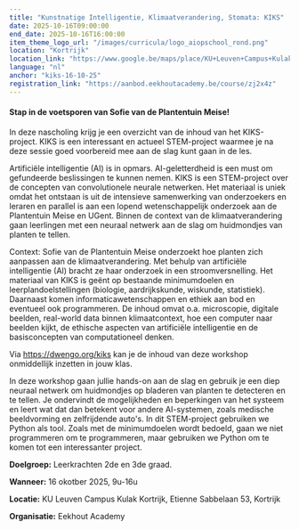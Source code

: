```yaml
---
title: "Kunstnatige Intelligentie, Klimaatverandering, Stomata: KIKS"
date: 2025-10-16T09:00:00
end_date: 2025-10-16T16:00:00
item_theme_logo_url: "/images/curricula/logo_aiopschool_rond.png"
location: "Kortrijk"
location_link: "https://www.google.be/maps/place/KU+Leuven+Campus+Kulak+Kortrijk/@50.806021,3.2898247,17z/data=!3m2!4b1!5s0x47c33b496c0da127:0x668027e5eb8c3c3c!4m6!3m5!1s0x47c33b1680feea7f:0xb7de98d538fe190!8m2!3d50.806021!4d3.2923996!16zL20vMDhxaG45?hl=nl&entry=ttu&g_ep=EgoyMDI1MDIxOS4xIKXMDSoASAFQAw%3D%3D"
language: "nl"
anchor: "kiks-16-10-25"
registration_link: "https://aanbod.eekhoutacademy.be/course/zj2x4z"
---
```

#### Stap in de voetsporen van Sofie van de Plantentuin Meise!

In deze nascholing krijg je een overzicht van de inhoud van het KIKS-project. KIKS is een interessant en actueel STEM-project waarmee je na deze sessie goed voorbereid mee aan de slag kunt gaan in de les.

Artificiële intelligentie (AI) is in opmars. AI-geletterdheid is een must om gefundeerde beslissingen te kunnen nemen. KIKS is een STEM-project over de concepten van convolutionele neurale netwerken. Het materiaal is uniek omdat het ontstaan is uit de intensieve samenwerking van onderzoekers en leraren en parallel is aan een lopend wetenschappelijk onderzoek aan de Plantentuin Meise en UGent. Binnen de context van de klimaatverandering gaan leerlingen met een neuraal netwerk aan de slag om huidmondjes van planten te tellen.

Context: Sofie van de Plantentuin Meise onderzoekt hoe planten zich aanpassen aan de klimaatverandering. Met behulp van artificiële intelligentie (AI) bracht ze haar onderzoek in een stroomversnelling. Het materiaal van KIKS is geënt op bestaande minimumdoelen en leerplandoelstellingen (biologie, aardrijkskunde, wiskunde, statistiek). Daarnaast komen informaticawetenschappen en ethiek aan bod en eventueel ook programmeren. De inhoud omvat o.a. microscopie, digitale beelden, real-world data binnen klimaatcontext, hoe een computer naar beelden kijkt, de ethische aspecten van artificiële intelligentie en de basisconcepten van computationeel denken.

Via https://dwengo.org/kiks kan je de inhoud van deze workshop onmiddellijk inzetten in jouw klas.

In deze workshop gaan jullie hands-on aan de slag en gebruik je een diep neuraal netwerk om huidmondjes op bladeren van planten te detecteren en te tellen. Je ondervindt de mogelijkheden en beperkingen van het systeem en leert wat dat dan betekent voor andere AI-systemen, zoals medische beeldvorming en zelfrijdende auto's. In dit STEM-project gebruiken we Python als tool. Zoals met de minimumdoelen wordt bedoeld, gaan we niet programmeren om te programmeren, maar gebruiken we Python om te komen tot een interessanter project.

**Doelgroep:**
Leerkrachten 2de en 3de graad.

**Wanneer:** 16 okotber 2025, 9u-16u

**Locatie:** KU Leuven Campus Kulak Kortrijk, Etienne Sabbelaan 53, Kortrijk

**Organisatie:** Eekhout Academy
